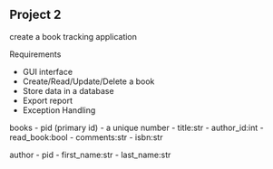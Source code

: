 ## Project 2

create a book tracking application

Requirements
- GUI interface
- Create/Read/Update/Delete a book
- Store data in a database
- Export report
- Exception Handling

books
    - pid (primary id) - a unique number
    - title:str
    - author_id:int
    - read_book:bool
    - comments:str
    - isbn:str


author
    - pid
    - first_name:str
    - last_name:str